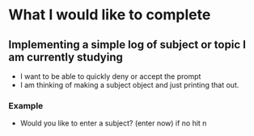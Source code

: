 # What I would like to complete


## Implementing a simple log of subject or topic I am currently studying
- I want to be able to quickly deny or accept the prompt
- I am thinking of making a subject object and just printing that out. 
### Example
- Would you like to enter a subject? (enter now) if no hit n
